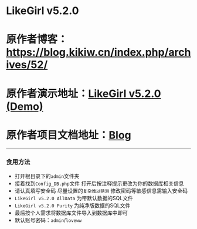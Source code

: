 # LikeGirl v5.2.0
# 原作者博客：https://blog.kikiw.cn/index.php/archives/52/
# 原作者演示地址：[LikeGirl v5.2.0 (Demo)](https://lovey.kikiw.cn)
# 原作者项目文档地址：[Blog](https://blog.kikiw.cn/index.php/archives/52/)
------------
### 食用方法
- 打开根目录下的`admin`文件夹
- 接着找到`Config_DB.php`文件 打开后按注释提示更改为你的数据库相关信息
- 请认真填写安全码 尽量设置的`复杂难以猜测` 修改密码等敏感信息需输入安全码
- `LikeGirl v5.2.0 AllData` 为带默认数据的SQL文件
- `LikeGirl v5.2.0 Purity` 为纯净版数据的SQL文件
- 最后按个人需求将数据库文件导入到数据库中即可
- 默认账号密码：`admin`/`loveww`




